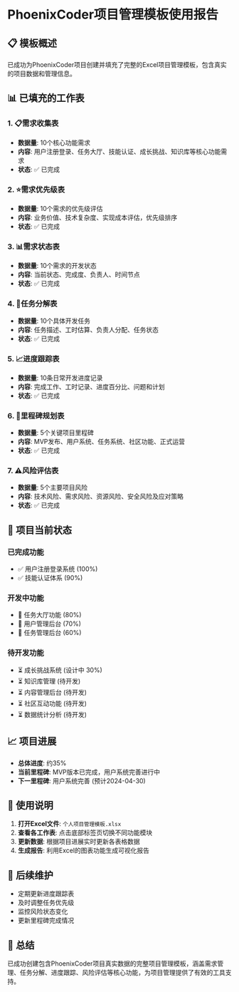 # PhoenixCoder项目管理模板使用报告

## 📋 模板概述

已成功为PhoenixCoder项目创建并填充了完整的Excel项目管理模板，包含真实的项目数据和管理信息。

## 📊 已填充的工作表

### 1. 📋需求收集表
- **数据量**: 10个核心功能需求
- **内容**: 用户注册登录、任务大厅、技能认证、成长挑战、知识库等核心功能需求
- **状态**: ✅ 已完成

### 2. ⭐需求优先级表
- **数据量**: 10个需求的优先级评估
- **内容**: 业务价值、技术复杂度、实现成本评估，优先级排序
- **状态**: ✅ 已完成

### 3. 📊需求状态表
- **数据量**: 10个需求的开发状态
- **内容**: 当前状态、完成度、负责人、时间节点
- **状态**: ✅ 已完成

### 4. 📝任务分解表
- **数据量**: 10个具体开发任务
- **内容**: 任务描述、工时估算、负责人分配、任务状态
- **状态**: ✅ 已完成

### 5. 📈进度跟踪表
- **数据量**: 10条日常开发进度记录
- **内容**: 完成工作、工时记录、进度百分比、问题和计划
- **状态**: ✅ 已完成

### 6. 🎯里程碑规划表
- **数据量**: 5个关键项目里程碑
- **内容**: MVP发布、用户系统、任务系统、社区功能、正式运营
- **状态**: ✅ 已完成

### 7. ⚠️风险评估表
- **数据量**: 5个主要项目风险
- **内容**: 技术风险、需求风险、资源风险、安全风险及应对策略
- **状态**: ✅ 已完成

## 🎯 项目当前状态

### 已完成功能
- ✅ 用户注册登录系统 (100%)
- ✅ 技能认证体系 (90%)

### 开发中功能
- 🔄 任务大厅功能 (80%)
- 🔄 用户管理后台 (70%)
- 🔄 任务管理后台 (60%)

### 待开发功能
- ⏳ 成长挑战系统 (设计中 30%)
- ⏳ 知识库管理 (待开发)
- ⏳ 内容管理后台 (待开发)
- ⏳ 社区互动功能 (待开发)
- ⏳ 数据统计分析 (待开发)

## 📈 项目进展

- **总体进度**: 约35%
- **当前里程碑**: MVP版本已完成，用户系统完善进行中
- **下一里程碑**: 用户系统完善 (预计2024-04-30)

## 🔧 使用说明

1. **打开Excel文件**: `个人项目管理模板.xlsx`
2. **查看各工作表**: 点击底部标签页切换不同功能模块
3. **更新数据**: 根据项目进展实时更新各表格数据
4. **生成报告**: 利用Excel的图表功能生成可视化报告

## 📝 后续维护

- 定期更新进度跟踪表
- 及时调整任务优先级
- 监控风险状态变化
- 更新里程碑完成情况

## 🎉 总结

已成功创建包含PhoenixCoder项目真实数据的完整项目管理模板，涵盖需求管理、任务分解、进度跟踪、风险评估等核心功能，为项目管理提供了有效的工具支持。